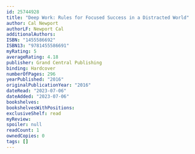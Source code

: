 ```yaml
---
id: 25744928
title: "Deep Work: Rules for Focused Success in a Distracted World"
author: Cal Newport
authorLF: Newport Cal
additionalAuthors:
ISBN: "1455586692"
ISBN13: "9781455586691"
myRating: 5
averageRating: 4.18
publisher: Grand Central Publishing
binding: Hardcover
numberOfPages: 296
yearPublished: "2016"
originalPublicationYear: "2016"
dateRead: "2023-07-06"
dateAdded: "2023-07-06"
bookshelves:
bookshelvesWithPositions:
exclusiveShelf: read
myReview:
spoiler: null
readCount: 1
ownedCopies: 0
tags: []
---
```

